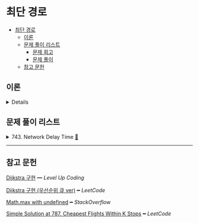 # 최단 경로

- [최단 경로](#최단-경로)
  - [이론](#이론)
  - [문제 풀이 리스트](#문제-풀이-리스트)
    - [문제 회고](#문제-회고)
    - [문제 풀이](#문제-풀이)
  - [참고 문헌](#참고-문헌)

## 이론

<details>
<br/>

다음 예시 사진을 구현해보았다.

<img width="50%" src="assets/dijkstra.png"/>

그래프는 인접 행렬을 사용하였다.

    {
      'A': [0, 4, 1, Infinity, Infinity],
      'B': [Infinity, 0, Infinity, Infinity, 4],
      'C': [Infinity, 2, 0, 4, Infinity],
      'D': [Infinity, Infinity, Infinity, 0, 4],
      'E': [Infinity, Infinity, Infinity, Infinity, 0]
    }

그래프에서 A를 시작 정점으로 E를 목표 정점이라고 하였을 때,

최단 경로 알고리즘은 대표적으로 2가지가 있다.

- 다익스트라 알고리즘    

    a. 3가지 배열 자료구조가 필요하다.

        - 시작 정점에서 모든 정점까지 최단 경로를 저장하는 배열.

              distances = [ 0, 3, 1, 5, 7 ] 

        - 방문한 정점을 기억하는 배열.

              visited = [ true, true, true, true, true ]

        - 바로 이전 정점을 저장하는 배열.

          이전 정점을 따라 시작 정점까지 가면 거쳐온 정점을 파악할 수 있다.

              parents = [ 'A', 'C', undefined, 'C', 'B' ]

    b. 루프를 돌면서, 간선의 가중치에 따라 최단 경로가 되는 정점을 갱신한다.

    동작과정은 [링크](https://slides.com/kimyongki/deck-2a92f9/fullscreen)에서 확인하자.

- 플로이드 알고리즘      
  
    1. 인접 행렬을 3중 반복 하는 루프로 구성된다.
    2. 지금까지 알고 있던 최단 경로에서 정점 `i → j`
    3. k를 거치는 것이 (정점 `i → k → j`) 최단 경로라면, 인접 행렬의 값을 바꿔준다.

</details>

## 문제 풀이 리스트

<details>
<summary>743. Network Delay Time
  <a href="https://leetcode.com/problems/network-delay-time/">👊</a>
</summary>

### 문제 회고

**첫번째 시행착오**

문제에서 요구하는 바는 DFS라고 판단하였다.

시작 정점으로 부터 가장 깊은 정점 까지의 경로를 더하는 것이 결과값이기 때문이다.

다만, 다음과 같은 테스트 케이스가 있었다.

<div align="center"><img width="30%" src="assets/743.jpg"/></div>

내가 접근한 DFS는 이동할 노드를 선정 기준에 가중치를 고려하지 않았다.

이 부분에서 BFS기반의 다익스트라 알고리즘으로 접근이 필요함을 느꼈다.

또한, BFS기반이라 최단거리의 노드를 찾아도 모든 노드는 탐색해야하는 점을 알게되었다.

**두번째 시행착오**

<div align="center"><img width="30%" src="assets/743(Example1).jpg"/></div>

다익스트라 알고리즘을 사용하되, `Example1`의 그림을 보고 최장거리를 구하는 것으로 착각하였다.

단순히 먼 노드의 최단거리를 구하는 것이었다.

이외에도 `3개의 고정배열을 사용한 다익스트라 구현`은 코드를 참조해도 여럿 테스트케이스에서 막히는 이슈가 있었다.

**해결점**

가독성이 좋은 `우선순위 큐를 사용한 다익스트라 구현` 코드를 참조해서 해결할 수 있었다.

### 문제 풀이

> `src\743.js`에서 확인할 수 있다.

</details>

<hr/>

## 참고 문헌

[Dijkstra 구현](https://levelup.gitconnected.com/finding-the-shortest-path-in-javascript-dijkstras-algorithm-8d16451eea34) ━ *Level Up Coding*

[Dijkstra 구현 (우선순위 큐 ver)](https://leetcode.com/problems/network-delay-time/discuss/863787/Javascript-Using-Dijikstra-Algorithm-and-Priority-Queue-(faster-than-88.14-of-js-submissions)) ━ *LeetCode*

[Math.max with undefined](https://stackoverflow.com/questions/12957405/math-max-and-math-min-nan-on-undefined-entry) ━ *StackOverflow*

[Simple Solution at 787. Cheapest Flights Within K Stops](https://leetcode.com/problems/cheapest-flights-within-k-stops/discuss/181943/Readable-Javascript-Solution) ━ *LeetCode*